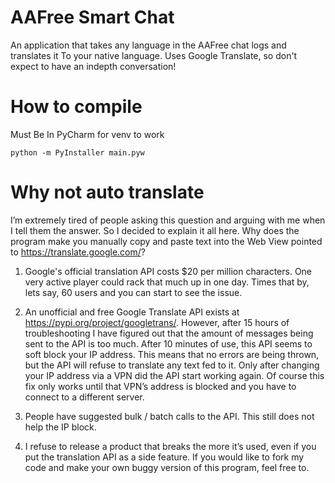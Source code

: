 # AAFree Smart Chat
An application that takes any language in the AAFree chat logs and translates it 
To your native language. Uses Google Translate, so don't expect to have an indepth conversation!

# How to compile
Must Be In PyCharm for venv to work

`python -m PyInstaller main.pyw`

# Why not auto translate
I’m extremely tired of people asking this question and arguing with me when I tell them the answer. So I decided to explain it all here. Why does the program make you manually copy and paste text into the Web View pointed to https://translate.google.com/?

1. Google's official translation API costs $20 per million characters. One very active player could rack that much up in one day. Times that by, lets say, 60 users and you can start to see the issue.


2. An unofficial and free Google Translate API exists at https://pypi.org/project/googletrans/. However, after 15 hours of troubleshooting I have figured out that the amount of messages being sent to the API is too much. After 10 minutes of use, this API seems to soft block your IP address. This means that no errors are being thrown, but the API will refuse to translate any text fed to it. Only after changing your IP address via a VPN did the API start working again. Of course this fix only works until that VPN’s address is blocked and you have to connect to a different server.


3. People have suggested bulk / batch calls to the API. This still does not help the IP block. 


4. I refuse to release a product that breaks the more it’s used, even if you put the translation API as a side feature. If you would like to fork my code and make your own buggy version of this program, feel free to.

